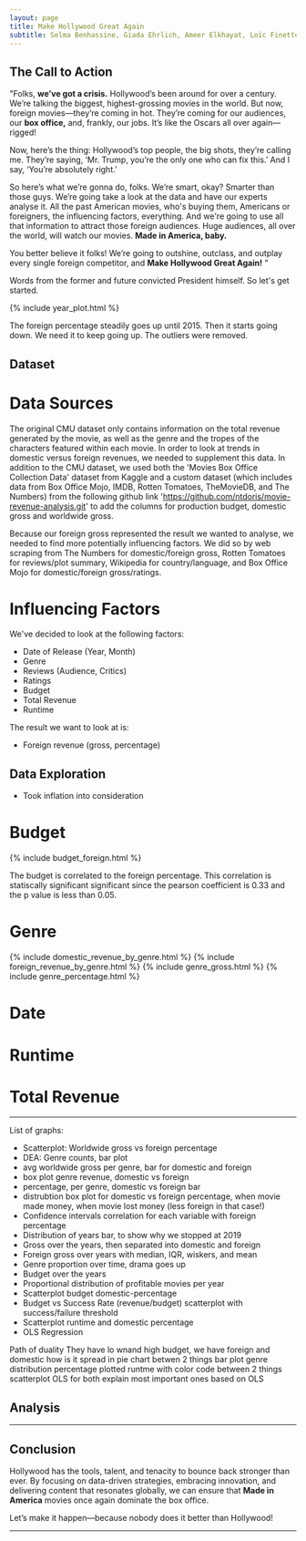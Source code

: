 ```yaml
---
layout: page
title: Make Hollywood Great Again
subtitle: Selma Benhassine, Giada Ehrlich, Ameer Elkhayat, Loïc Finette, Liam Gibbons 
---
```


## The Call to Action

"Folks, **we’ve got a crisis.** Hollywood’s been around for over a century. We’re talking the biggest, highest-grossing movies in the world. But now, foreign movies—they’re coming in hot. They’re coming for our audiences, our **box office,** and, frankly, our jobs. It’s like the Oscars all over again—rigged!

Now, here’s the thing: Hollywood’s top people, the big shots, they’re calling me. They’re saying, ‘Mr. Trump, you’re the only one who can fix this.’ And I say, ‘You’re absolutely right.’ 

So here’s what we’re gonna do, folks. We’re smart, okay? Smarter than those guys. We’re going take a look at the data and have our experts analyse it. All the past American movies, who's buying them, Americans or foreigners, the influencing factors, everything. And we're going to use all that information to attract those foreign audiences. Huge audiences, all over the world, will watch our movies. **Made in America, baby.**

You better believe it folks! We’re going to outshine, outclass, and outplay every single foreign competitor, and **Make Hollywood Great Again!** "

Words from the former and future convicted President himself. So let's get started.

{% include year_plot.html %}

The foreign percentage steadily goes up until 2015. Then it starts going down. We need it to keep going up. The outliers were removed.

## Dataset

# Data Sources

The original CMU dataset only contains information on the total revenue generated by the movie, as well as the genre and the tropes of the characters featured within each movie. In order to look at trends in domestic versus foreign revenues, we needed to supplement this data. In addition to the CMU dataset, we used both the 'Movies Box Office Collection Data' dataset from Kaggle and a custom dataset (which includes data from Box Office Mojo, IMDB, Rotten Tomatoes, TheMovieDB, and The Numbers) from the following github link 'https://github.com/ntdoris/movie-revenue-analysis.git' to add the columns for production budget, domestic gross and worldwide gross. 

Because our foreign gross represented the result we wanted to analyse, we needed to find more potentially influencing factors. We did so by web scraping from The Numbers for domestic/foreign gross, Rotten Tomatoes for reviews/plot summary, Wikipedia for country/language, and Box Office Mojo for domestic/foreign gross/ratings.


# Influencing Factors

We've decided to look at the following factors:

- Date of Release (Year, Month)
- Genre
- Reviews (Audience, Critics)
- Ratings
- Budget
- Total Revenue
- Runtime

The result we want to look at is:
- Foreign revenue (gross, percentage)

## Data Exploration

- Took inflation into consideration

# Budget
{% include budget_foreign.html %}

The budget is correlated to the foreign percentage. This correlation is statiscally significant significant since the pearson coefficient is 0.33 and the p value is less than 0.05. 

# Genre

{% include domestic_revenue_by_genre.html %}
{% include foreign_revenue_by_genre.html %}
{% include genre_gross.html %}
{% include genre_percentage.html %}

# Date

# Runtime

# 

# Total Revenue

---

List of graphs:

- Scatterplot: Worldwide gross vs foreign percentage
- DEA: Genre counts, bar plot
- avg worldwide gross per genre, bar for domestic and foreign
- box plot genre revenue, domestic vs foreign
- percentage, per genre, domestic vs foreign bar
- distrubtion box plot for domestic vs foreign percentage, when movie made money, when movie lost money (less foreign in that case!)
- Confidence intervals correlation for each variable with foreign percentage
- Distribution of years bar, to show why we stopped at 2019
- Gross over the years, then separated into domestic and foreign
- Foreign gross over years with median, IQR, wiskers, and mean
- Genre proportion over time, drama goes up
- Budget over the years
- Proportional distribution of profitable movies per year
- Scatterplot budget domestic-percentage
- Budget vs Success Rate (revenue/budget) scatterplot with success/failure threshold
- Scatterplot runtime and domestic percentage
- OLS Regression

Path of duality 
They have lo wnand high budget, we have foreign and domestic 
how is it spread in pie chart betwen 2 things
 bar plot genre distribution percentage 
 plotted runtme with color code between 2 things scatterplot
 OLS for both
 explain most important ones based on OLS

## Analysis

---

## Conclusion

Hollywood has the tools, talent, and tenacity to bounce back stronger than ever. By focusing on data-driven strategies, embracing innovation, and delivering content that resonates globally, we can ensure that **Made in America** movies once again dominate the box office.

Let’s make it happen—because nobody does it better than Hollywood!

---
